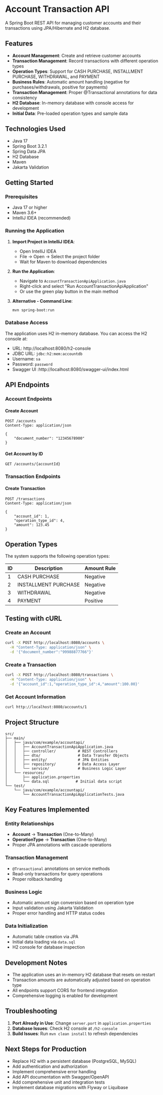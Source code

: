# Account Transaction API

A Spring Boot REST API for managing customer accounts and their transactions using JPA/Hibernate and H2 database.

## Features

- **Account Management**: Create and retrieve customer accounts
- **Transaction Management**: Record transactions with different operation types
- **Operation Types**: Support for CASH PURCHASE, INSTALLMENT PURCHASE, WITHDRAWAL, and PAYMENT
- **Business Rules**: Automatic amount handling (negative for purchases/withdrawals, positive for payments)
- **Transaction Management**: Proper @Transactional annotations for data consistency
- **H2 Database**: In-memory database with console access for development
- **Initial Data**: Pre-loaded operation types and sample data

## Technologies Used

- Java 17
- Spring Boot 3.2.1
- Spring Data JPA
- H2 Database
- Maven
- Jakarta Validation

## Getting Started

### Prerequisites

- Java 17 or higher
- Maven 3.6+
- IntelliJ IDEA (recommended)

### Running the Application

1. **Import Project in IntelliJ IDEA**:
   - Open IntelliJ IDEA
   - File → Open → Select the project folder
   - Wait for Maven to download dependencies

2. **Run the Application**:
   - Navigate to `AccountTransactionApiApplication.java`
   - Right-click and select "Run AccountTransactionApiApplication"
   - Or use the green play button in the main method

3. **Alternative - Command Line**:
   ```bash
   mvn spring-boot:run
   ```

### Database Access

The application uses H2 in-memory database. You can access the H2 console at:
- URL: http://localhost:8080/h2-console
- JDBC URL: `jdbc:h2:mem:accountdb`
- Username: `sa`
- Password: `password`
- Swagger UI :http://localhost:8080/swagger-ui/index.html

## API Endpoints

### Account Endpoints

#### Create Account
```http
POST /accounts
Content-Type: application/json

{
    "document_number": "12345678900"
}
```

#### Get Account by ID
```http
GET /accounts/{accountId}
```

### Transaction Endpoints

#### Create Transaction
```http
POST /transactions
Content-Type: application/json

{
    "account_id": 1,
    "operation_type_id": 4,
    "amount": 123.45
}
```


## Operation Types

The system supports the following operation types:

| ID | Description          | Amount Rule |
|----|---------------------|-------------|
| 1  | CASH PURCHASE       | Negative    |
| 2  | INSTALLMENT PURCHASE| Negative    |
| 3  | WITHDRAWAL          | Negative    |
| 4  | PAYMENT            | Positive    |


## Testing with cURL

### Create an Account
```bash
curl -X POST http://localhost:8080/accounts \
  -H "Content-Type: application/json" \
  -d '{"document_number":"99988877766"}'
```

### Create a Transaction
```bash
curl -X POST http://localhost:8080/transactions \
  -H "Content-Type: application/json" \
  -d '{"account_id":1,"operation_type_id":4,"amount":100.00}'
```

### Get Account Information
```bash
curl http://localhost:8080/accounts/1
```

## Project Structure

```
src/
├── main/
│   ├── java/com/example/accountapi/
│   │   ├── AccountTransactionApiApplication.java
│   │   ├── controller/          # REST Controllers
│   │   ├── dto/                 # Data Transfer Objects
│   │   ├── entity/              # JPA Entities
│   │   ├── repository/          # Data Access Layer
│   │   └── service/             # Business Logic Layer
│   └── resources/
│       ├── application.properties
│       └── data.sql            # Initial data script
└── test/
    └── java/com/example/accountapi/
        └── AccountTransactionApiApplicationTests.java
```

## Key Features Implemented

### Entity Relationships
- **Account** → **Transaction** (One-to-Many)
- **OperationType** → **Transaction** (One-to-Many)
- Proper JPA annotations with cascade operations

### Transaction Management
- `@Transactional` annotations on service methods
- Read-only transactions for query operations
- Proper rollback handling

### Business Logic
- Automatic amount sign conversion based on operation type
- Input validation using Jakarta Validation
- Proper error handling and HTTP status codes

### Data Initialization
- Automatic table creation via JPA
- Initial data loading via `data.sql`
- H2 console for database inspection

## Development Notes

- The application uses an in-memory H2 database that resets on restart
- Transaction amounts are automatically adjusted based on operation type
- All endpoints support CORS for frontend integration
- Comprehensive logging is enabled for development

## Troubleshooting

1. **Port Already in Use**: Change `server.port` in `application.properties`
2. **Database Issues**: Check H2 console at `/h2-console`
3. **Build Issues**: Run `mvn clean install` to refresh dependencies

## Next Steps for Production

- Replace H2 with a persistent database (PostgreSQL, MySQL)
- Add authentication and authorization
- Implement comprehensive error handling
- Add API documentation with Swagger/OpenAPI
- Add comprehensive unit and integration tests
- Implement database migrations with Flyway or Liquibase
